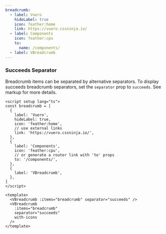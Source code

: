 ```yaml
---
breadcrumb:
  - label: Vuero
    hideLabel: true
    icon: feather:home
    link: https://vuero.cssninja.io/
  - label: Components
    icon: feather:cpu
    to:
      name: /components/
  - label: VBreadcrumb
---
```


### Succeeds Separator

Breadcrumb items can be separated by alternative separators.
To display succeeds breadcrumb separators,
set the `separator` prop to `succeeds`. See markup for more details.

<!--code-->

```vue
<script setup lang="ts">
const breadcrumb = [
  {
    label: 'Vuero',
    hideLabel: true,
    icon: 'feather:home',
    // use external links
    link: 'https://vuero.cssninja.io/',
  },
  {
    label: 'Components',
    icon: 'feather:cpu',
    // or generate a router link with 'to' props
    to: '/components/',
  },
  {
    label: 'VBreadcrumb',
  },
]
</script>

<template>
  <VBreadcrumb :items="breadcrumb" separator="succeeds" />
  <VBreadcrumb
    :items="breadcrumb"
    separator="succeeds"
    with-icons
  />
</template>
```

<!--/code-->

<!--example-->
<div>
  <VBreadcrumb :items="frontmatter.breadcrumb" separator="succeeds" />
  <VBreadcrumb :items="frontmatter.breadcrumb" separator="succeeds" with-icons />
</div>

<!--/example-->
